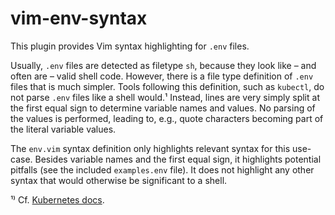 # vim-env-syntax

This plugin provides Vim syntax highlighting for `.env` files.

Usually, `.env` files are detected as filetype `sh`, because they look like
– and often are – valid shell code.  However, there is a file type definition
of `.env` files that is much simpler.  Tools following this definition, such as
`kubectl`, do not parse `.env` files like a shell would.¹  Instead, lines are
very simply split at the first equal sign to determine variable names and
values.  No parsing of the values is performed, leading to, e.g., quote
characters becoming part of the literal variable values.

The `env.vim` syntax definition only highlights relevant syntax for this
use-case.  Besides variable names and the first equal sign, it highlights
potential pitfalls (see the included `examples.env` file).  It does not
highlight any other syntax that would otherwise be significant to a shell.

  ¹⁾ Cf. [Kubernetes docs](https://kubernetes.io/docs/tasks/configure-pod-container/configure-pod-configmap/#create-configmaps-from-files).
